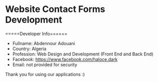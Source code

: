 # Website Contact Forms Development

=====Developer Info======

- Fullname: Abdennour Adouani
- Country: Algeria
- Profession: Web Design and Development (Front End and Back End)
- Facebook: https://www.facebook.com/haloce.dark
- Email: not provided for security

Thank you for using our applications :)
